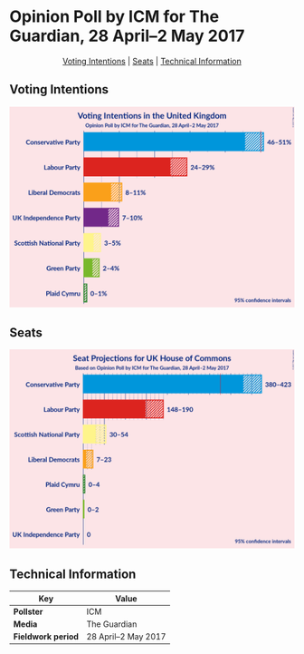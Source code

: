 # Opinion Poll by ICM for The Guardian, 28 April–2 May 2017

<p align="center"><a href="#voting-intentions">Voting Intentions</a> | <a href="#seats">Seats</a> | <a href="#technical-information">Technical Information</a></p>

## Voting Intentions

![Graph with voting intentions not yet produced](2017-05-02-ICM.png "Voting Intentions")

## Seats

![Graph with seats not yet produced](2017-05-02-ICM-seats.png "Seats")

## Technical Information

| Key | Value |
|-----|-------|
| **Pollster** | ICM | 
| **Media** | The Guardian | 
| **Fieldwork period** | 28 April–2 May 2017 | 

